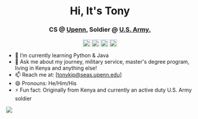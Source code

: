 
<h1 align="center">Hi, It's Tony</h1>
<h3 align="center">CS @ <a href=https://www.upenn.edu/ target="blank">Upenn</a>, Soldier @ <a href=https:https://www.army.mil/>U.S. Army.</a></a></h3>

<p align="center">
<a href=mailto:tonykip@seas.upenn.edu target="blank"><img align="center" src=https://cdn.jsdelivr.net/npm/simple-icons@3.0.1/icons/gmail.svg alt="tonykip" height="20" width="20" /></a>
<a href=https://linkedin.com/in/tonykipkemboi target="blank"><img align="center" src=https://cdn.jsdelivr.net/npm/simple-icons@3.0.1/icons/linkedin.svg alt="tonykip" height="20" width="20" /></a>
<a href=https://github.com/tonykipkemboi?tab=followers target="blank"><img align="center" src=https://cdn.jsdelivr.net/npm/simple-icons@3.0.1/icons/github.svg alt="tonykip" height="20" width="20" /></a>
<a href=https://twitter.com/Tonykip92 target="blank"><img align="center" src=https://cdn.jsdelivr.net/npm/simple-icons@3.0.1/icons/twitter.svg alt="tonykip" height="20" width="20" /></a>
</p>


<p>

- 🌱 I’m currently learning Python & Java
- 💬 Ask me about my journey, military service, master's degree program, living in Kenya and anything else!
- 📫 Reach me at: [tonykip@seas.upenn.edu]
- 😄 Pronouns: He/Him/His
- ⚡ Fun fact: Originally from Kenya and currently an active duty U.S. Army soldier

<img src="https://github-readme-stats.vercel.app/api?username=tonykipkemboi&&show_icons=true&title_color=3498DB&icon_color=2ECC71&text_color=ffffff&bg_color=191919">
</p>







